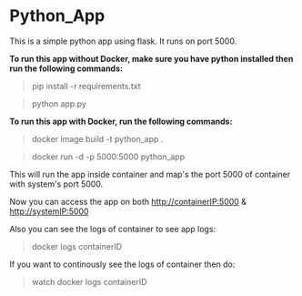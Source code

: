 # Python_App
This is a simple python app using flask. It runs on port 5000.

**To run this app without Docker, make sure you have python installed then run the following commands:**
> pip install -r requirements.txt

> python app.py

**To run this app with Docker, run the following commands:**
> docker image build -t python_app .

> docker run -d -p 5000:5000 python_app

This will run the app inside container and map's the port 5000 of container with system's port 5000.

Now you can access the app on both <u>http://containerIP:5000</u> & <u>http://systemIP:5000</u>

Also you can see the logs of container to see app logs:
> docker logs containerID

If you want to continously see the logs of container then do:
> watch docker logs containerID

